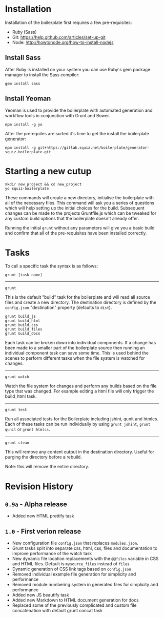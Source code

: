 # Installation

Installation of the boilerplate first requires a few pre-requisites:

* Ruby (Sass)
* Git: https://help.github.com/articles/set-up-git
* Node: http://howtonode.org/how-to-install-nodejs

## Install Sass

After Ruby is installed on your system you can use Ruby's gem package manager
to install the Sass compiler:

```Shell
gem install sass
```

## Install Yeoman

Yeoman is used to provide the boilerplate with automated generation and workflow tools in conjunction with Grunt and Bower.

```Shell
npm install -g yo
```

After the prerequites are sorted it's time to get the install the boilerplate generator:

```Shell
npm install -g git+https://gitlab.squiz.net/boilerplate/generator-squiz-boilerplate.git
```

# Starting a new cutup

```Shell
mkdir new_project && cd new_project
yo squiz-boilerplate
```

These commands will create a new directory, initialise the boilerplate with all of the necessary files. This command will ask you a series of questions which will help setting up the initial choices for the build. Subsequent changes can be made to the projects Gruntfile.js which can be tweaked for any custom
build options that the boilerplate doesn't already offer.

Running the initial `grunt` without any parameters will give you a basic build and confirm that all
of the pre-requisites have been installed correctly.

# Tasks

To call a specific task the syntax is as follows:
```Shell
grunt [task name]
```

***

```Shell
grunt
```
This is the default "build" task for the boilerplate and will read all source files and create a new directory. The destination directory is defined by the `config.json` "destination" property (defaults to `dist`).

```Shell
grunt build_js
grunt build_html
grunt build_css
grunt build_files
grunt build_docs
```
Each task can be broken down into individual components. If a change has been made to a smaller part of the boilerplate source then running an individual component task can save some time. This is used behind the scenes to perform different tasks when the file system is watched for changes.

***

```Shell
grunt watch
```
Watch the file system for changes and perform any builds based on the file type that was changed. For example editing a html file will only trigger the build_html task.

***

```Shell
grunt test
```
Run all associated tests for the Boilerplate including jshint, qunit and htmlcs. Each of these tasks can be run individually by using `grunt jshint`, `grunt qunit` or `grunt htmlcs`.

***

```Shell
grunt clean
```
This will remove any content output in the destination directory. Useful for purging the directory before a rebuild.

Note: this will remove the entire directory.

# Revision History

## `0.9a` - Alpha release

* Added new HTML prettify task

## `1.0`  - First verion release

* New configuration file `config.json` that replaces `modules.json`.
* Grunt tasks split into separate css, html, css, files and documentation to improve performance of the watch task
* New dynamic file location replacements with the `@@files` variable in CSS and HTML files. Default is `mysource_files` instead of `files`
* Dynamic generation of CSS link tags based on `config.json`
* Removed individual example file generation for simplicity and performance
* Removed module numbering system in generated files for simplicity and performance
* Added new JS beautify task
* Added new Markdown to HTML document generation for docs
* Replaced some of the previously complicated and custom file concatenation with default grunt concat task